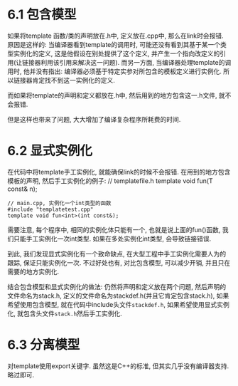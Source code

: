 # 6.1 包含模型 #

如果将template 函数/类的声明放在.h中, 定义放在.cpp中, 那么在link时会报错.
原因是这样的: 当编译器看到template的调用时, 可能还没有看到其基于某一个类型实例化的定义, 这是他假设在别处提供了这个定义, 并产生一个指向改定义的引用(让链接器利用该引用来解决这一问题). 而另一方面, 当编译器处理template的调用时, 他并没有指出: 编译器必须基于特定实参对所包含的模板定义进行实例化. 所以链接器肯定找不到这一实例化的定义.

而如果将template的声明和定义都放在.h中, 然后用到的地方包含这一.h文件, 就不会报错.

但是这样也带来了问题, 大大增加了编译复杂程序所耗费的时间.

# 6.2 显式实例化 #

在代码中将template手工实例化, 就能确保link的时候不会报错.
在用到的地方包含模板的声明, 然后手工实例化的例子:
    // templatefile.h
    template <typename T>
    void fun(T const& n);

    // main.cpp, 实例化一个int类型的函数
    #include "templatetest.cpp"
    template void fun<int>(int const&);

需要注意, 每个程序中, 相同的实例化体只能有一个, 也就是说上面的fun()函数, 我们只能手工实例化一次int类型.
如果在多处实例化int类型, 会导致链接错误.

到此, 我们发现显式实例化有一个致命缺点, 在大型工程中手工实例化需要人为的跟踪, 保证只能实例化一次.
不过好处也有, 对比包含模型, 可以减少开销, 并且只在需要的地方实例化.

结合包含模型和显式实例化的做法:
仍然将声明和定义放在两个问题, 然后声明的文件命名为stack.h, 定义的文件命名为stackdef.h(并且它肯定包含stack.h), 
如果希望使用包含模型, 就在代码中include头文件`stackdef.h`, 如果希望使用显式实例化, 就包含头文件`stack.h`然后手工实例化.

# 6.3 分离模型 #

对template使用export关键字.
虽然这是C++的标准, 但其实几乎没有编译器支持. 略过即可.

